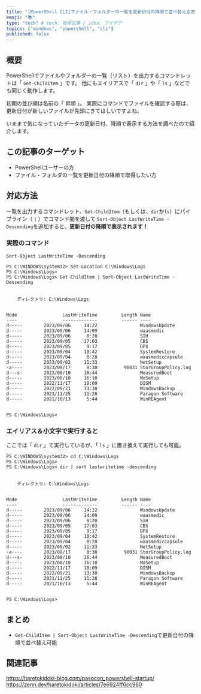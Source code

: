 ```yaml
---
title: "[PowerShell CLI]ファイル・フォルダーの一覧を更新日付の降順で並べ替える方法"
emoji: "📚"
type: "tech" # tech: 技術記事 / idea: アイデア
topics: ["windows", "powershell", "cli"]
published: false
---
```

## 概要
PowerShellでファイルやフォルダーの一覧（リスト）を出力するコマンドレットは「 `Get-ChildItem` 」です。
他にもエイリアスで「 `dir` 」や「 `ls` 」などでも同じく動作します。

初期の並び順は名前の「 昇順 」。
実際にコマンドでファイルを確認する際は、更新日付が新しいファイルが先頭にきてほしいですよね。

いままで気になっていたデータの更新日付、降順で表示する方法を調べたので紹介します。

## この記事のターゲット
- PowerShellユーザーの方
- ファイル・フォルダの一覧を更新日付の降順で取得したい方

## 対応方法
一覧を出力するコマンドレット、`Get-ChildItem`（もしくは、`dir`か`ls`）にパイプライン（ `|` ）でコマンド間を渡して
`Sort-Object LastWriteTime -Descending`を追加すると、**更新日付の降順で表示されます！**

### 実際のコマンド
```powershell:コピー用
Sort-Object LastWriteTime -Descending
```
```powershell:コマンド実行結果
PS C:\WINDOWS\system32> Set-Location C:\Windows\Logs
PS C:\Windows\Logs>
PS C:\Windows\Logs> Get-ChildItem | Sort-Object LastWriteTime -Descending


    ディレクトリ: C:\Windows\Logs


Mode                 LastWriteTime         Length Name
----                 -------------         ------ ----
d-----        2023/09/06     14:22                WindowsUpdate
d-----        2023/09/06     14:09                waasmedic
d-----        2023/09/06      8:20                SIH
d-----        2023/09/05     17:03                CBS
d-----        2023/09/05      9:17                DPX
d-----        2023/09/04     10:42                SystemRestore
d-----        2023/09/04      8:28                waasmediccapsule
d-----        2023/09/02     11:33                NetSetup
-a----        2023/08/17      8:30          90031 StorGroupPolicy.log
d---s-        2023/08/10     16:44                MeasuredBoot
d-----        2023/08/10     16:10                MoSetup
d-----        2022/11/17     10:09                DISM
d-----        2022/09/21     13:30                WindowsBackup
d-----        2021/11/25     11:28                Paragon Software
d-----        2021/10/13      5:44                WinREAgent


PS C:\Windows\Logs>
```

### エイリアス＆小文字で実行すると
ここでは「 `dir` 」で実行しているが、「 `ls` 」に置き換えて実行しても可能。
```powershell:エイリアスや小文字で実行してもOK
PS C:\WINDOWS\system32> cd C:\Windows\Logs
PS C:\Windows\Logs>
PS C:\Windows\Logs> dir | sort lastwritetime -descending


    ディレクトリ: C:\Windows\Logs


Mode                 LastWriteTime         Length Name
----                 -------------         ------ ----
d-----        2023/09/06     14:22                WindowsUpdate
d-----        2023/09/06     14:09                waasmedic
d-----        2023/09/06      8:20                SIH
d-----        2023/09/05     17:03                CBS
d-----        2023/09/05      9:17                DPX
d-----        2023/09/04     10:42                SystemRestore
d-----        2023/09/04      8:28                waasmediccapsule
d-----        2023/09/02     11:33                NetSetup
-a----        2023/08/17      8:30          90031 StorGroupPolicy.log
d---s-        2023/08/10     16:44                MeasuredBoot
d-----        2023/08/10     16:10                MoSetup
d-----        2022/11/17     10:09                DISM
d-----        2022/09/21     13:30                WindowsBackup
d-----        2021/11/25     11:28                Paragon Software
d-----        2021/10/13      5:44                WinREAgent


PS C:\Windows\Logs>
```

## まとめ
- `Get-ChildItem | Sort-Object LastWriteTime -Descending`で更新日付の降順で並べ替え可能

## 関連記事
https://haretokidoki-blog.com/pasocon_powershell-startup/
https://zenn.dev/haretokidoki/articles/7e6924ff0cc960
